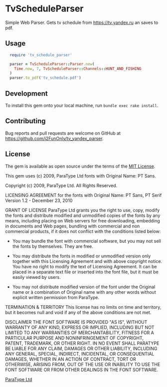 # TvScheduleParser

Simple Web Parser. Gets tv schedule from https://tv.yandex.ru an saves to pdf.

## Usage

```ruby
  require 'tv_schedule_parser'

  parser = TvScheduleParser::Parser.new(
    Time.now, 7, TvScheduleParser::Channels::HUNT_AND_FISHING
  )
  parser.to_pdf('tv_schedule.pdf')
```

## Development

To install this gem onto your local machine, run `bundle exec rake install`.

## Contributing

Bug reports and pull requests are welcome on GitHub at https://github.com/j2FunOnly/tv_yandex_parser.

## License

The gem is available as open source under the terms of the [MIT License](http://opensource.org/licenses/MIT).

This gem uses (c) 2009, ParaType Ltd fonts with Original Name: PT Sans.

Copyright (c) 2009, ParaType Ltd. All Rights Reserved.

LICENSING AGREEMENT
for the fonts with Original Name: PT Sans, PT Serif
Version 1.2 - December 23, 2010

GRANT OF LICENSE
ParaType Ltd grants you the right to use, copy, modify the fonts and distribute
modified and unmodified copies of the fonts by any means, including placing
on Web servers for free downloading, embedding in documents and Web pages,
bundling with commercial and non commercial products, if it does not conflict
with the conditions listed below:

- You may bundle the font with commercial software, but you may not sell the
fonts by themselves. They are free.

- You may distribute the fonts in modified or unmodified version only together
with this Licensing Agreement and with above copyright notice. You have no
right to modify the text of Licensing Agreement. It can be placed in a separate
text file or inserted into the font file, but it must be easily viewed by users.

- You may not distribute modified version of the font under the Original name
or à combination of Original name with any other words without explicit written
permission from ParaType.

TERMINATION & TERRITORY
This license has no limits on time and territory, but it becomes null and void
if any of the above conditions are not met.

DISCLAIMER
THE FONT SOFTWARE IS PROVIDED "AS IS", WITHOUT WARRANTY OF
ANY KIND, EXPRESS OR IMPLIED, INCLUDING BUT NOT LIMITED TO ANY
WARRANTIES OF MERCHANTABILITY, FITNESS FOR A PARTICULAR
PURPOSE AND NONINFRINGEMENT OF COPYRIGHT, PATENT, TRADEMARK,
OR OTHER RIGHT. IN NO EVENT SHALL PARATYPE BE LIABLE FOR ANY
CLAIM, DAMAGES OR OTHER LIABILITY, INCLUDING ANY GENERAL, SPECIAL,
INDIRECT, INCIDENTAL, OR CONSEQUENTIAL DAMAGES, WHETHER IN
AN ACTION OF CONTRACT, TORT OR OTHERWISE, ARISING FROM, OUT
OF THE USE OR INABILITY TO USE THE FONT SOFTWARE OR FROM OTHER
DEALINGS IN THE FONT SOFTWARE.

[ParaType Ltd](http://www.paratype.ru)
